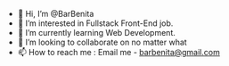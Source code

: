 - 👋 Hi, I’m @BarBenita
- 👀 I’m interested in Fullstack Front-End job.
- 🌱 I’m currently learning Web Development.
- 💞️ I’m looking to collaborate on no matter what
- 📫 How to reach me : Email me - barbenita@gmail.com

<!---
BarBenita/BarBenita is a ✨ special ✨ repository because its `README.md` (this file) appears on your GitHub profile.
You can click the Preview link to take a look at your changes.
--->
